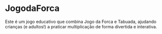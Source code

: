 # JogodaForca
Este é um jogo educativo que combina Jogo da Forca e Tabuada, ajudando crianças (e adultos!) a praticar multiplicação de forma divertida e interativa.
